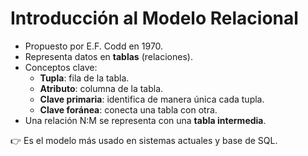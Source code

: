# Introducción al Modelo Relacional

- Propuesto por E.F. Codd en 1970.
- Representa datos en **tablas** (relaciones).
- Conceptos clave:
  - **Tupla**: fila de la tabla.
  - **Atributo**: columna de la tabla.
  - **Clave primaria**: identifica de manera única cada tupla.
  - **Clave foránea**: conecta una tabla con otra.
- Una relación N:M se representa con una **tabla intermedia**.

👉 Es el modelo más usado en sistemas actuales y base de SQL.
